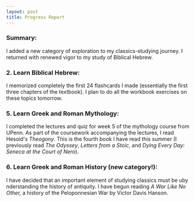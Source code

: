 ```yaml
---
layout: post
title: Progress Report
---
```

### Summary:
I added a new category of exploration to my classics-studying journey. I returned with renewed vigor to my study of Biblical Hebrew.

### 2. Learn Biblical Hebrew:
I memorized completely the first 24 flashcards I made (essentially the first three chapters of the textbook). I plan to do all the workbook exercises on these topics tomorrow. 

### 5. Learn Greek and Roman Mythology:
I completed the lectures and quiz for week 5 of the mythology course from UPenn. As part of the coursework accompanying the lectures, I read Hesoid's *Theogony*. This is the fourth book I have read this summer (I previously read *The Odyssey*, *Letters from a Stoic*, and *Dying Every Day: Seneca at the Court of Nero*).

### 6. Learn Greek and Roman History (new category!):
I have decided that an important element of studying classics must be uby nderstanding the history of antiquity. I have begun reading *A War Like No Other,* a history of the Peloponnesian War by Victor Davis Hanson. 
